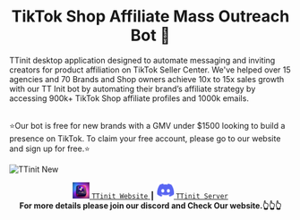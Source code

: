 <h1 align="center">TikTok Shop Affiliate Mass Outreach Bot 🤖</h1>

TTinit desktop application designed to automate messaging and inviting creators for product affiliation on TikTok Seller Center. We've helped over 15 agencies and 70 Brands and Shop owners achieve 10x to 15x sales growth with our TT Init bot by automating their brand’s affiliate strategy by accessing 900k+ TikTok Shop affiliate profiles and 1000k emails.

<br />
⭐Our bot is free for new brands with a GMV under $1500 looking to build a presence on TikTok. To claim your free account, please go to our website and sign up for free.⭐

![TTinit New](https://github.com/user-attachments/assets/7c79772f-0f1c-4809-ac95-48f127523cb9)

<div align="center">
  <a href="https://ttinit.com/">
    <img alt="Icon" width="30px" src="https://github.com/Zeeshanahmad4/TikTok-Shop-Affiliate-Mass-Outreach-Bot/blob/main/New%20init.jpg" />
    <code>TTinit Website</code>
  </a>
  <span> ┃ </span>
    <a href="https://discord.gg/KpmPXJXRkS">
    <img alt="Discord" width="30px" src="https://github.com/Zeeshanahmad4/RealEstateMate-WhatsApp-Group-Management-Bot/blob/main/discord-icon-svgrepo-com.svg" />
    <code>TTinit Server</code>
  </a>
  <br />
  <strong>For more details please join our discord and Check Our website.👆👆👆</strong>
</div>



